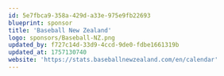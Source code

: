 ```yaml
---
id: 5e7fbca9-358a-429d-a33e-975e9fb22693
blueprint: sponsor
title: 'Baseball New Zealand'
logo: sponsors/Baseball-NZ.png
updated_by: f727c14d-33d9-4ccd-9de0-fdbe1661319b
updated_at: 1757130740
website: 'https://stats.baseballnewzealand.com/en/calendar'
---
```

